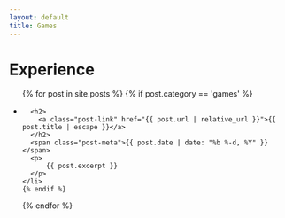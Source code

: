 ```yaml
---
layout: default
title: Games
---
```

<h1>Experience</h1>

<ul class="post-list">
  {% for post in site.posts %}
    {% if post.category == 'games' %}
    <li>

      <h2>
        <a class="post-link" href="{{ post.url | relative_url }}">{{ post.title | escape }}</a>
      </h2>
      <span class="post-meta">{{ post.date | date: "%b %-d, %Y" }}</span>
      <p>
          {{ post.excerpt }}
      </p>
    </li>
    {% endif %}
  {% endfor %}
</ul>